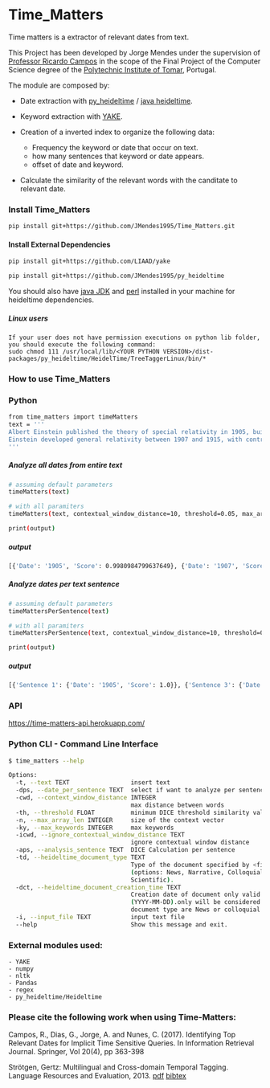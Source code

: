 
# Time_Matters

Time matters is a extractor of relevant dates from text.

This Project has been developed by Jorge Mendes under the supervision of [Professor Ricardo Campos](http://www.ccc.ipt.pt/~ricardo/) in the scope of the Final Project of the Computer Science degree of the [Polytechnic Institute of Tomar](http://portal2.ipt.pt/), Portugal.

The module are composed by:
    
   - Date extraction with [py_heideltime](https://github.com/JMendes1995/py_heideltime.git) / [java heideltime](https://github.com/HeidelTime/heideltime).
    
   - Keyword extraction with [YAKE](https://github.com/LIAAD/yake).
    
   - Creation of a inverted index to organize the following data:
        - Frequency the keyword or date that occur on text.
        - how many sentences that keyword or date appears.
        - offset of date and keyword.

   - Calculate the similarity of the relevant words with the canditate to relevant date.



### Install Time_Matters

``` bash
pip install git+https://github.com/JMendes1995/Time_Matters.git
```
#### Install External Dependencies
``` bash
pip install git+https://github.com/LIAAD/yake

pip install git+https://github.com/JMendes1995/py_heideltime
```
You should also have [java JDK](https://www.oracle.com/technetwork/java/javase/downloads/index.html) and [perl](https://www.perl.org/get.html) installed in your machine for heideltime dependencies.
##### Linux users
    If your user does not have permission executions on python lib folder, you should execute the following command:
    sudo chmod 111 /usr/local/lib/<YOUR PYTHON VERSION>/dist-packages/py_heideltime/HeidelTime/TreeTaggerLinux/bin/*
    
### How to use Time_Matters
### Python
``` bash
from time_matters import timeMatters
text = '''
Albert Einstein published the theory of special relativity in 1905, building on many theoretical results and empirical findings obtained by Albert A. Michelson, Hendrik Lorentz, Henri Poincaré and others. Max Planck, Hermann Minkowski and others did subsequent work.
Einstein developed general relativity between 1907 and 1915, with contributions by many others after 1915. The final form of general relativity was published in 1916.
'''
```

##### Analyze all dates from entire text
``` bash
# assuming default parameters
timeMatters(text)

# with all paramiters
timeMatters(text, contextual_window_distance=10, threshold=0.05, max_array_len=0, max_keywords=10, analisys_sentence=True, heideltime_document_type='news', heideltime_document_creation_time='')

print(output)
```
##### output
```` bash
[{'Date': '1905', 'Score': 0.9980984799637649}, {'Date': '1907', 'Score': 0.9885848306283148}, {'Date': '1915', 'Score': 0.9467018487599099}, {'Date': '1916', 'Score': 0.8163265306122448}]
````
##### Analyze dates per text sentence
``` bash
# assuming default parameters
timeMattersPerSentence(text)

# with all paramiters
timeMattersPerSentence(text, contextual_window_distance=10, threshold=0.05, max_array_len=0, max_keywords=10, heideltime_document_type='news', heideltime_document_creation_time='')

print(output)
```
##### output
```` bash
[{'Sentence 1': {'Date': '1905', 'Score': 1.0}}, {'Sentence 3': {'Date': '1907', 'Score': 1.0}}, {'Sentence 3': {'Date': '1915', 'Score': 0.8908296943231436}}, {'Sentence 4': {'Date': '1916', 'Score': 1.0}}]
````
### API
https://time-matters-api.herokuapp.com/

### Python CLI -  Command Line Interface
``` bash
$ time_matters --help

Options:
  -t, --text TEXT                 insert text
  -dps, --date_per_sentence TEXT  select if want to analyze per sentence
  -cwd, --context_window_distance INTEGER
                                  max distance between words
  -th, --threshold FLOAT          minimum DICE threshold similarity values
  -n, --max_array_len INTEGER     size of the context vector
  -ky, --max_keywords INTEGER     max keywords
  -icwd, --ignore_contextual_window_distance TEXT
                                  ignore contextual window distance
  -aps, --analysis_sentence TEXT  DICE Calculation per sentence
  -td, --heideltime_document_type TEXT
                                  Type of the document specified by <file>
                                  (options: News, Narrative, Colloquial,
                                  Scientific).
  -dct, --heideltime_document_creation_time TEXT
                                  Creation date of document only valid format
                                  (YYYY-MM-DD).only will be considered if
                                  document type are News or colloquial.
  -i, --input_file TEXT           input text file
  --help                          Show this message and exit.
```

### External modules used:
    - YAKE
    - numpy
    - nltk
    - Pandas
    - regex
    - py_heideltime/Heideltime

### Please cite the following work when using Time-Matters:

 Campos, R., Dias, G., Jorge, A. and Nunes, C. (2017). Identifying Top Relevant Dates for Implicit Time Sensitive Queries. In Information Retrieval Journal. Springer, Vol 20(4), pp 363-398
 
 Strötgen, Gertz: Multilingual and Cross-domain Temporal Tagging. Language Resources and Evaluation, 2013. [pdf](https://link.springer.com/article/10.1007%2Fs10579-012-9179-y) [bibtex](https://dbs.ifi.uni-heidelberg.de/files/Team/jannik/publications/stroetgen_bib.html#LREjournal2013)


